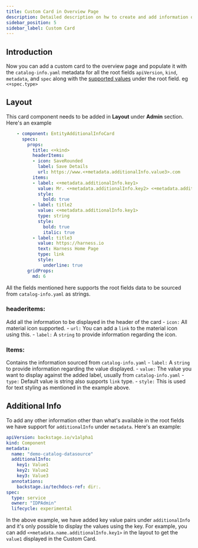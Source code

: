 ```yaml
---
title: Custom Card in Overview Page
description: Detailed description on hw to create and add information on custom card in Overview age of software components
sidebar_position: 5
sidebar_label: Custom Card
---
```


## Introduction

Now you can add a custom card to the overview page and populate it with the `catalog-info.yaml` metadata for all the root fields `apiVersion`, `kind`, `metadata`, and `spec` along with the [supported values](https://backstage.io/docs/features/software-catalog/descriptor-format/#contents) under the root field. eg `<+spec.type>`


## Layout 

This card component needs to be added in **Layout** under **Admin** section. Here's an example

```YAML
    - component: EntityAdditionalInfoCard
      specs:
        props:
          title: <+kind>
          headerItems:
          - icon: SaveRounded
            label: Save Details
            url: https://www.<+metadata.additionalInfo.value3>.com
          items:
          - label: <+metadata.additionalInfo.key1>
            value: Mr. <+metadata.additionalInfo.key2> <+metadata.additionalInfo.key3>
            style:
              bold: true
          - label: title2
            value: <+metadata.additionalInfo.key1>
            type: string
            style:
              bold: true
              italic: true
          - label: title3
            value: https://harness.io
            text: Harness Home Page
            type: link
            style:
              underline: true
        gridProps:
          md: 6
```

All the fields mentioned here supports the root fields data to be sourced from `catalog-info.yaml` as strings. 

### headeritems: 
Add all the information to be displayed in the header of the card 
    - `icon:` All material icon supported.
    - `url:` You can add a `link` to the material icon using this. 
    - `label:` A `string` to provide information regarding the icon. 

### Items:
Contains the information sourced from `catalog-info.yaml`
    - `label:` A `string` to provide information regarding the value displayed. 
    - `value:` The value you want to display against the added label, usually from `catalog-info.yaml`
    - `type:` Default value is string also supports `link` type. 
    - `style:` This is used for text styling as mentioned in the example above. 




## Additional Info

To add any other information other than what's available in the root fields we have support for `additionalInfo` under `metadata`.
Here's an example:
```YAML
apiVersion: backstage.io/v1alpha1
kind: Component
metadata:
  name: "demo-catalog-datasource"
  additionalInfo:
    key1: Value1
    key2: Value2
    key3: Value3
  annotations:
    backstage.io/techdocs-ref: dir:.
spec:
  type: service
  owner: "IDPAdmin"
  lifecycle: experimental
```

In the above example, we have added key value pairs under `additionalInfo` and it's only possible to display the values using the key. For example, you can add `<+metadata.name.additionalInfo.key1>` in the layout to get the `value1` displayed in the Custom Card. 